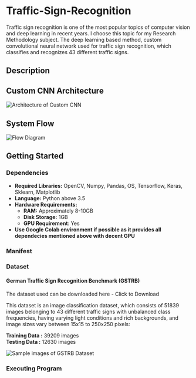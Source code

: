 # Traffic-Sign-Recognition
 Traffic sign recognition is one of the most popular topics of computer vision and deep learning in recent years. I choose this topic for my Research Methodology subject. The deep learning based method, custom convolutional neural network used for traffic sign recognition, which classifies and recognizes 43 different traffic signs.

## Description


## Custom CNN Architecture
![Architecture of Custom CNN](/img/architecture)

## System Flow
![Flow Diagram](/img/flowdiagram)

## Getting Started

### Dependencies
* **Required Libraries:** OpenCV, Numpy, Pandas, OS, Tensorflow, Keras, Sklearn, Matplotlib
* **Language:** Python above 3.5
* **Hardware Requirements:**
  * **RAM:** Approximately 8-10GB
  * **Disk Storage:** 1GB
  * **GPU Requirement**: Yes
* **Use Google Colab environment if possible as it provides all dependecies mentioned above with decent GPU**

### Manifest

### Dataset
#### German Traffic Sign Recognition Benchmark (GSTRB)
The dataset used can be downloaded here - Click to Download

This dataset is an image classification dataset, which consists of 51839 images belonging to 43 different traffic signs with unbalanced class frequencies, having varying light conditions and rich backgrounds, and image sizes vary between 15x15 to 250x250 pixels:

**Training Data :** 39209 images <br/>
**Testing Data  :** 12630 images

![Sample images of GSTRB Dataset](/img/GSTRB)

### Executing Program
